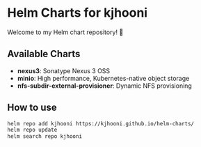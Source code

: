 # Helm Charts for kjhooni

Welcome to my Helm chart repository! 🚀

## Available Charts

- **nexus3**: Sonatype Nexus 3 OSS
- **minio**: High performance, Kubernetes-native object storage
- **nfs-subdir-external-provisioner**: Dynamic NFS provisioning

## How to use

```bash
helm repo add kjhooni https://kjhooni.github.io/helm-charts/
helm repo update
helm search repo kjhooni
